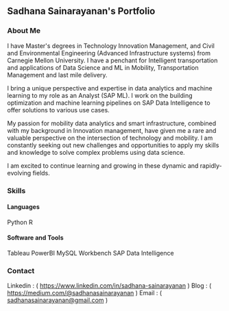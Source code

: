 ## Sadhana Sainarayanan's Portfolio

### About Me

I have Master's degrees in Technology Innovation Management, and Civil and Environmental Engineering (Advanced Infrastructure systems) from Carnegie Mellon University. I have a penchant for Intelligent transportation and applications of Data Science and ML in Mobility, Transportation Management and last mile delivery. 

I bring a unique perspective and expertise in data analytics and machine learning to my role as an Analyst (SAP ML). I work on the building optimization and machine learning pipelines on SAP Data Intelligence to offer solutions to various use cases.


My passion for mobility data analytics and smart infrastructure, combined with my background in Innovation management, have given me a rare and valuable perspective on the intersection of technology and mobility. I am constantly seeking out new challenges and opportunities to apply my skills and knowledge to solve complex problems using data science. 


I am excited to continue learning and growing in these dynamic and rapidly-evolving fields.


### Skills
#### Languages
Python 
R

#### Software and Tools
Tableau
PowerBI
MySQL Workbench
SAP Data Intelligence


### Contact
Linkedin : ( https://www.linkedin.com/in/sadhana-sainarayanan ) 
Blog : ( https://medium.com/@sadhanasainarayanan )
Email : ( sadhanasainarayanan@gmail.com )


